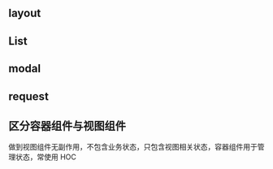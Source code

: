## layout

## List

## modal

## request

## 区分容器组件与视图组件

做到视图组件无副作用，不包含业务状态，只包含视图相关状态，容器组件用于管理状态，常使用 HOC 


